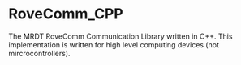 # RoveComm_CPP
The MRDT RoveComm Communication Library written in C++. This implementation is written for high level computing devices (not mircrocontrollers).
